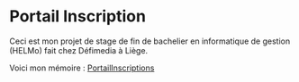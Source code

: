 # Portail Inscription
Ceci est mon projet de stage de fin de bachelier en informatique de gestion (HELMo) fait chez Défimedia à Liège.

Voici mon mémoire : <a href="https://github.com/DavidRatz/PortailInscription/blob/main/docs/Juin-2017-INF-RATZ-David-Avec-annexes.pdf">PortailInscriptions</a>

